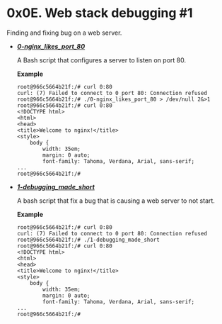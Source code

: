 # 0x0E. Web stack debugging #1

Finding and fixing bug on a web server.

- ***[0-nginx_likes_port_80](https://github.com/10thcode/alx-system_engineering-devops/blob/master/0x0E-web_stack_debugging_1/0-nginx_likes_port_80)***

    A Bash script that configures a server to listen on port 80.

    **Example**
    ```
    root@966c5664b21f:/# curl 0:80
    curl: (7) Failed to connect to 0 port 80: Connection refused
    root@966c5664b21f:/# ./0-nginx_likes_port_80 > /dev/null 2&>1
    root@966c5664b21f:/# curl 0:80
    <!DOCTYPE html>
    <html>
    <head>
    <title>Welcome to nginx!</title>
    <style>
        body {
            width: 35em;
            margin: 0 auto;
            font-family: Tahoma, Verdana, Arial, sans-serif;
    ...
    root@966c5664b21f:/#
    ```

- ***[1-debugging_made_short](https://github.com/10thcode/alx-system_engineering-devops/blob/master/0x0E-web_stack_debugging_1/1-debugging_made_short)***

    A bash script that fix a bug that is causing a web server to not start.

    **Example**
    ```
    root@966c5664b21f:/# curl 0:80
    curl: (7) Failed to connect to 0 port 80: Connection refused
    root@966c5664b21f:/# ./1-debugging_made_short
    root@966c5664b21f:/# curl 0:80
    <!DOCTYPE html>
    <html>
    <head>
    <title>Welcome to nginx!</title>
    <style>
        body {
            width: 35em;
            margin: 0 auto;
            font-family: Tahoma, Verdana, Arial, sans-serif;
    ...
    root@966c5664b21f:/#
    ```
